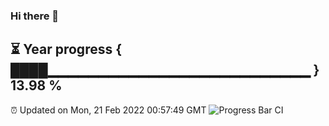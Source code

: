 ### Hi there 👋
⏳ Year progress { ████▁▁▁▁▁▁▁▁▁▁▁▁▁▁▁▁▁▁▁▁▁▁▁▁▁▁ } 13.98 %
---
⏰ Updated on Mon, 21 Feb 2022 00:57:49 GMT
![Progress Bar CI](https://github.com/liununu/liununu/workflows/Progress%20Bar%20CI/badge.svg)
